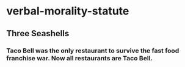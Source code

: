 # verbal-morality-statute
## Three Seashells
### Taco Bell was the only restaurant to survive the fast food franchise war. Now all restaurants are Taco Bell.
